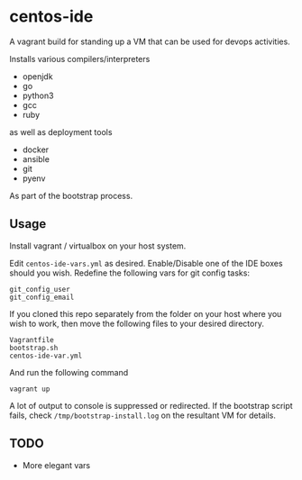 # centos-ide

A vagrant build for standing up a VM that can be used for devops activities.

Installs various compilers/interpreters

* openjdk
* go
* python3
* gcc
* ruby

as well as deployment tools

* docker
* ansible
* git
* pyenv

As part of the bootstrap process.

## Usage

Install vagrant / virtualbox on your host system.

Edit `centos-ide-vars.yml` as desired. Enable/Disable one of the IDE boxes should you wish. Redefine the following vars for git config tasks:

```
git_config_user
git_config_email
```

If you cloned this repo separately from the folder on your host where you wish to work, then move the following files to your desired directory.

```
Vagrantfile
bootstrap.sh
centos-ide-var.yml
```

And run the following command

```
vagrant up
```

A lot of output to console is suppressed or redirected. If the bootstrap script fails, check `/tmp/bootstrap-install.log` on the resultant VM for details.

## TODO

* More elegant vars
